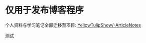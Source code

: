 # 仅用于发布博客程序

个人资料与学习笔记全部迁移至项目: [YellowTulipShow/-ArticleNotes](https://github.com/YellowTulipShow/-ArticleNotes)

测试